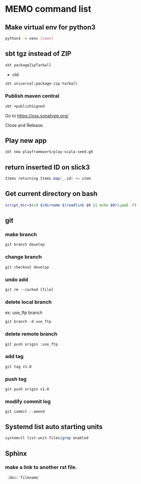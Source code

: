 # MEMO command list

## Make virtual env for python3

```bash
python3 -m venv [name]
```

## sbt tgz instead of ZIP

```bash
sbt packageZipTarball
```

* old

```bash
sbt universal:package-zip-tarball
```

### Publish maven central

```bash
sbt +publishSigned
```

Go to https://oss.sonatype.org/

Close and Release.

## Play new app

```bash
sbt new playframework/play-scala-seed.g8
```

## return inserted ID on slick3

```scala
Items returning Items.map(_.id) += item
```

## Get current directory on bash

```bash
script_dir=$(cd $(dirname $(readlink $0 || echo $0));pwd -P)
```

## git

### make branch

```git
git branch develop
```

### change branch

```git
git checkout develop
```

### undo add

```git
git rm --cached [file]
```

### delete local branch

ex: use_ftp branch

```git
git branch -d use_ftp
```

### delete remote branch

```git
git push origin :use_ftp
```

### add tag

```git
git tag v1.0
```

### push tag

```git
git push origin v1.0
```

### modify commit log

```git
git commit --amend
```

## Systemd list auto starting units

```bash
systemctl list-unit-files|grep enabled
```

## Sphinx

### make a link to another rst file.

```python
 :doc:`filename`
```

